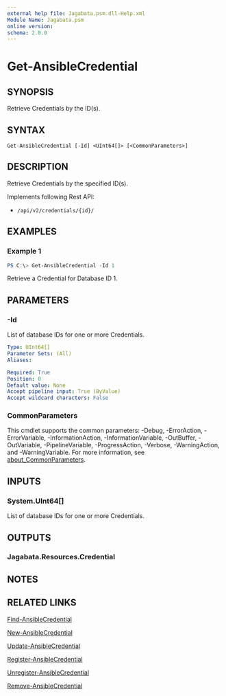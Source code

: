 ```yaml
---
external help file: Jagabata.psm.dll-Help.xml
Module Name: Jagabata.psm
online version:
schema: 2.0.0
---
```


# Get-AnsibleCredential

## SYNOPSIS
Retrieve Credentials by the ID(s).

## SYNTAX

```
Get-AnsibleCredential [-Id] <UInt64[]> [<CommonParameters>]
```

## DESCRIPTION
Retrieve Credentials by the specified ID(s).

Implements following Rest API:  
- `/api/v2/credentials/{id}/`  

## EXAMPLES

### Example 1
```powershell
PS C:\> Get-AnsibleCredential -Id 1
```

Retrieve a Credential for Database ID 1.

## PARAMETERS

### -Id
List of database IDs for one or more Credentials.

```yaml
Type: UInt64[]
Parameter Sets: (All)
Aliases:

Required: True
Position: 0
Default value: None
Accept pipeline input: True (ByValue)
Accept wildcard characters: False
```

### CommonParameters
This cmdlet supports the common parameters: -Debug, -ErrorAction, -ErrorVariable, -InformationAction, -InformationVariable, -OutBuffer, -OutVariable, -PipelineVariable, -ProgressAction, -Verbose, -WarningAction, and -WarningVariable. For more information, see [about_CommonParameters](http://go.microsoft.com/fwlink/?LinkID=113216).

## INPUTS

### System.UInt64[]
List of database IDs for one or more Credentials.

## OUTPUTS

### Jagabata.Resources.Credential
## NOTES

## RELATED LINKS

[Find-AnsibleCredential](Find-AnsibleCredential.md)

[New-AnsibleCredential](New-AnsibleCredential.md)

[Update-AnsibleCredential](Update-AnsibleCredential.md)

[Register-AnsibleCredential](Register-AnsibleCredential.md)

[Unregister-AnsibleCredential](Unregister-AnsibleCredential.md)

[Remove-AnsibleCredential](Remove-AnsibleCredential.md)
